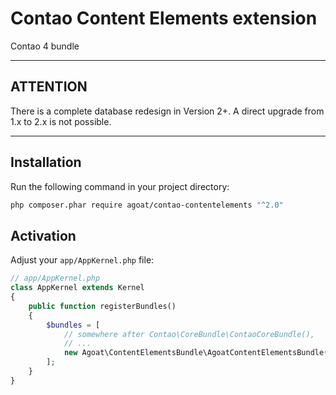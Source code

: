 # Contao Content Elements extension
Contao 4 bundle

___

## ATTENTION
There is a complete database redesign in Version 2+. A direct upgrade from 1.x to 2.x is not possible.

___

## Installation


Run the following command in your project directory:

```bash
php composer.phar require agoat/contao-contentelements "^2.0"
```


## Activation


Adjust your `app/AppKernel.php` file:

```php
// app/AppKernel.php
class AppKernel extends Kernel
{
    public function registerBundles()
    {
        $bundles = [
            // somewhere after Contao\CoreBundle\ContaoCoreBundle(),
            // ...
            new Agoat\ContentElementsBundle\AgoatContentElementsBundle(),
        ];
    }
}
```
